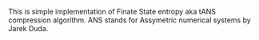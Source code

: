 This is simple implementation of Finate State entropy aka tANS compression algorithm. ANS stands for Assymetric numerical systems by Jarek Duda.
